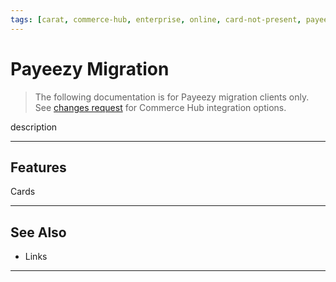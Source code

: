 ```yaml
---
tags: [carat, commerce-hub, enterprise, online, card-not-present, payeezy]
---
```


# Payeezy Migration

<!-- theme: danger -->
> The following documentation is for Payeezy migration clients only. See [changes request](?path=https://developer.fiserv.com/merchants) for Commerce Hub integration options.

description

---

## Features

Cards

---

## See Also
- Links

---

